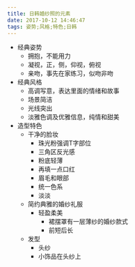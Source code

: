 ```yaml
---
title: 日韩婚纱照的元素
date: 2017-10-12 14:46:47
tags: 姿势;风格;特色;日韩
---
```

- 经典姿势
    - 拥抱，不能用力
    - 凝视，正，侧，仰视，俯视
    - 亲吻，事先在家练习，似吻非吻
- 经典风格
    - 高调写意，表达里面的情绪和故事
    - 场景简洁
    - 光线突出
    - 淡雅色调及优雅信息，纯情和甜美
- 造型特色
    - 干净的脸妆
        - 珠光粉强调T字部位
        - 三角区反光感
        - 粉底轻薄
        - 再填一点口红
        - 眉毛和眼部
        - 统一色系
        - 淡淡
    - 简约典雅的婚纱礼服
        - 轻盈柔美
            - 裙摆罩有一层薄纱的婚纱款式
            - 前短后长
    - 发型
        - 头纱
        - 小饰品在头纱上
